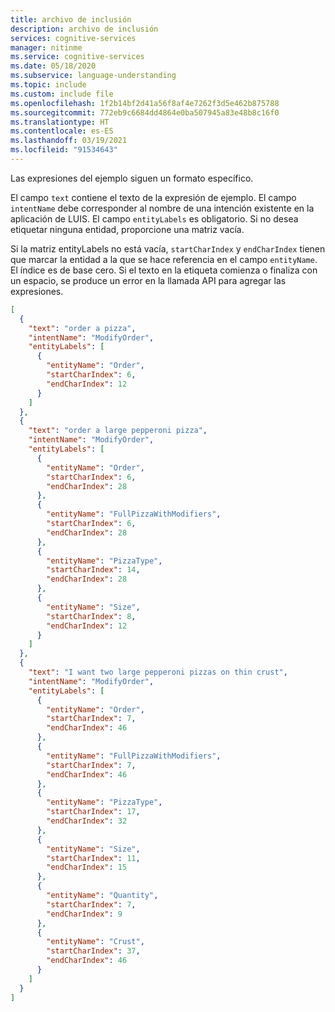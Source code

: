 ```yaml
---
title: archivo de inclusión
description: archivo de inclusión
services: cognitive-services
manager: nitinme
ms.service: cognitive-services
ms.date: 05/18/2020
ms.subservice: language-understanding
ms.topic: include
ms.custom: include file
ms.openlocfilehash: 1f2b14bf2d41a56f8af4e7262f3d5e462b875788
ms.sourcegitcommit: 772eb9c6684dd4864e0ba507945a83e48b8c16f0
ms.translationtype: HT
ms.contentlocale: es-ES
ms.lasthandoff: 03/19/2021
ms.locfileid: "91534643"
---
```

Las expresiones del ejemplo siguen un formato específico.

El campo `text` contiene el texto de la expresión de ejemplo. El campo `intentName` debe corresponder al nombre de una intención existente en la aplicación de LUIS. El campo `entityLabels` es obligatorio. Si no desea etiquetar ninguna entidad, proporcione una matriz vacía.

Si la matriz entityLabels no está vacía, `startCharIndex` y `endCharIndex` tienen que marcar la entidad a la que se hace referencia en el campo `entityName`. El índice es de base cero. Si el texto en la etiqueta comienza o finaliza con un espacio, se produce un error en la llamada API para agregar las expresiones.

```JSON
[
  {
    "text": "order a pizza",
    "intentName": "ModifyOrder",
    "entityLabels": [
      {
        "entityName": "Order",
        "startCharIndex": 6,
        "endCharIndex": 12
      }
    ]
  },
  {
    "text": "order a large pepperoni pizza",
    "intentName": "ModifyOrder",
    "entityLabels": [
      {
        "entityName": "Order",
        "startCharIndex": 6,
        "endCharIndex": 28
      },
      {
        "entityName": "FullPizzaWithModifiers",
        "startCharIndex": 6,
        "endCharIndex": 28
      },
      {
        "entityName": "PizzaType",
        "startCharIndex": 14,
        "endCharIndex": 28
      },
      {
        "entityName": "Size",
        "startCharIndex": 8,
        "endCharIndex": 12
      }
    ]
  },
  {
    "text": "I want two large pepperoni pizzas on thin crust",
    "intentName": "ModifyOrder",
    "entityLabels": [
      {
        "entityName": "Order",
        "startCharIndex": 7,
        "endCharIndex": 46
      },
      {
        "entityName": "FullPizzaWithModifiers",
        "startCharIndex": 7,
        "endCharIndex": 46
      },
      {
        "entityName": "PizzaType",
        "startCharIndex": 17,
        "endCharIndex": 32
      },
      {
        "entityName": "Size",
        "startCharIndex": 11,
        "endCharIndex": 15
      },
      {
        "entityName": "Quantity",
        "startCharIndex": 7,
        "endCharIndex": 9
      },
      {
        "entityName": "Crust",
        "startCharIndex": 37,
        "endCharIndex": 46
      }
    ]
  }
]
```
